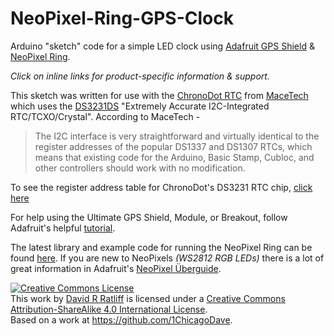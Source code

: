 NeoPixel-Ring-GPS-Clock
=======================

Arduino "sketch" code for a simple LED clock using [Adafruit GPS Shield](http://www.adafruit.com/products/1272) \& [NeoPixel Ring](http://www.adafruit.com/products/1463).   

_Click on inline links for product-specific information \& support._      
     
This sketch was written for use with the [ChronoDot RTC](http://docs.macetech.com/doku.php/chronodot) from [MaceTech](http://www.macetech.com/) which uses the [DS3231DS](http://datasheets.maximintegrated.com/en/ds/DS3231.pdf) "Extremely Accurate I2C-Integrated RTC/TCXO/Crystal". According to MaceTech -

> The I2C interface is very straightforward and virtually identical to the register addresses of the popular DS1337 and DS1307 RTCs, which means that existing code for the Arduino, Basic Stamp, Cubloc, and other controllers should work with no modification.     

To see the register address table for ChronoDot's DS3231 RTC chip, [click here](https://github.com/1ChicagoDave/NeoPixel-Ring-GPS-Clock/wiki/DS3231DS-Timekeeping-Registers)     

For help using the Ultimate GPS Shield, Module, or Breakout, follow Adafruit's helpful [tutorial](http://learn.adafruit.com/adafruit-ultimate-gps-logger-shield). 

The latest library and example code for running the NeoPixel Ring can be found [here](https://github.com/adafruit/Adafruit_NeoPixel). If you are new to NeoPixels _\(WS2812 RGB LEDs)_ there is a lot of great information in Adafruit's [NeoPixel Überguide](http://learn.adafruit.com/adafruit-neopixel-uberguide).   



<a rel="license" href="http://creativecommons.org/licenses/by-sa/4.0/"><img alt="Creative Commons License" style="border-width:0" src="http://i.creativecommons.org/l/by-sa/4.0/88x31.png" /></a><br />This work by <a xmlns:cc="http://creativecommons.org/ns#" href="https://github.com/1ChicagoDave" property="cc:attributionName" rel="cc:attributionURL">David R Ratliff</a> is licensed under a <a rel="license" href="http://creativecommons.org/licenses/by-sa/4.0/">Creative Commons Attribution-ShareAlike 4.0 International License</a>.<br />Based on a work at <a xmlns:dct="http://purl.org/dc/terms/" href="https://github.com/1ChicagoDave" rel="dct:source">https://github.com/1ChicagoDave</a>.
